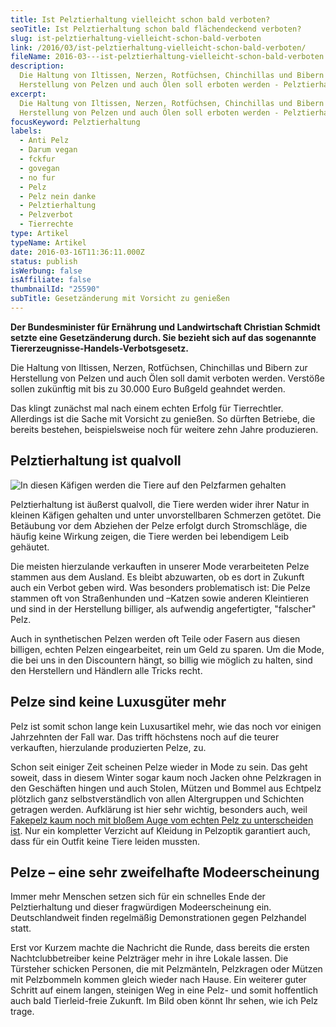 ```yaml
---
title: Ist Pelztierhaltung vielleicht schon bald verboten?
seoTitle: Ist Pelztierhaltung schon bald flächendeckend verboten?
slug: ist-pelztierhaltung-vielleicht-schon-bald-verboten
link: /2016/03/ist-pelztierhaltung-vielleicht-schon-bald-verboten/
fileName: 2016-03---ist-pelztierhaltung-vielleicht-schon-bald-verboten.md
description:
  Die Haltung von Iltissen, Nerzen, Rotfüchsen, Chinchillas und Bibern zur
  Herstellung von Pelzen und auch Ölen soll erboten werden - Pelztierhaltung
excerpt:
  Die Haltung von Iltissen, Nerzen, Rotfüchsen, Chinchillas und Bibern zur
  Herstellung von Pelzen und auch Ölen soll erboten werden - Pelztierhaltung
focusKeyword: Pelztierhaltung
labels:
  - Anti Pelz
  - Darum vegan
  - fckfur
  - govegan
  - no fur
  - Pelz
  - Pelz nein danke
  - Pelztierhaltung
  - Pelzverbot
  - Tierrechte
type: Artikel
typeName: Artikel
date: 2016-03-16T11:36:11.000Z
status: publish
isWerbung: false
isAffiliate: false
thumbnailId: "25590"
subTitle: Gesetzänderung mit Vorsicht zu genießen
---
```


<strong>Der Bundesminister für Ernährung und Landwirtschaft Christian Schmidt
setzte eine Gesetzänderung durch. Sie bezieht sich auf das sogenannte
Tiererzeugnisse-Handels-Verbotsgesetz.</strong>

Die Haltung von Iltissen, Nerzen, Rotfüchsen, Chinchillas und Bibern zur
Herstellung von Pelzen und auch Ölen soll damit verboten werden. Verstöße sollen
zukünftig mit bis zu 30.000 Euro Bußgeld geahndet werden.

Das klingt zunächst mal nach einem echten Erfolg für Tierrechtler. Allerdings
ist die Sache mit Vorsicht zu genießen. So dürften Betriebe, die bereits
bestehen, beispielsweise noch für weitere zehn Jahre produzieren.

## Pelztierhaltung ist qualvoll

![In diesen Käfigen werden die Tiere auf den Pelzfarmen gehalten](http://cardamonchai.com/wp-content/uploads/2014/11/tierrechtsdemo-640x963.jpg "In diesen Käfigen werden die Tiere auf den Pelzfarmen gehalten")

Pelztierhaltung ist äußerst qualvoll, die Tiere werden wider ihrer Natur in
kleinen Käfigen gehalten und unter unvorstellbaren Schmerzen getötet. Die
Betäubung vor dem Abziehen der Pelze erfolgt durch Stromschläge, die häufig
keine Wirkung zeigen, die Tiere werden bei lebendigem Leib gehäutet.

Die meisten hierzulande verkauften in unserer Mode verarbeiteten Pelze stammen
aus dem Ausland. Es bleibt abzuwarten, ob es dort in Zukunft auch ein Verbot
geben wird. Was besonders problematisch ist: Die Pelze stammen oft von
Straßenhunden und –Katzen sowie anderen Kleintieren und sind in der Herstellung
billiger, als aufwendig angefertigter, "falscher" Pelz.

Auch in synthetischen Pelzen werden oft Teile oder Fasern aus diesen billigen,
echten Pelzen eingearbeitet, rein um Geld zu sparen. Um die Mode, die bei uns in
den Discountern hängt, so billig wie möglich zu halten, sind den Herstellern und
Händlern alle Tricks recht.

## Pelze sind keine Luxusgüter mehr

Pelz ist somit schon lange kein Luxusartikel mehr, wie das noch vor einigen
Jahrzehnten der Fall war. Das trifft höchstens noch auf die teurer verkauften,
hierzulande produzierten Pelze, zu.

Schon seit einiger Zeit scheinen Pelze wieder in Mode zu sein. Das geht soweit,
dass in diesem Winter sogar kaum noch Jacken ohne Pelzkragen in den Geschäften
hingen und auch Stolen, Mützen und Bommel aus Echtpelz plötzlich ganz
selbstverständlich von allen Altergruppen und Schichten getragen werden.
Aufklärung ist hier sehr wichtig, besonders auch, weil
[Fakepelz kaum noch mit bloßem Auge vom echten Pelz zu unterscheiden ist](/2014/11/fakepelz-echtpelz/).
Nur ein kompletter Verzicht auf Kleidung in Pelzoptik garantiert auch, dass für
ein Outfit keine Tiere leiden mussten.

## Pelze – eine sehr zweifelhafte Modeerscheinung

Immer mehr Menschen setzen sich für ein schnelles Ende der Pelztierhaltung und
dieser fragwürdigen Modeerscheinung ein. Deutschlandweit finden regelmäßig
Demonstrationen gegen Pelzhandel statt.

Erst vor Kurzem machte die Nachricht die Runde, dass bereits die ersten
Nachtclubbetreiber keine Pelzträger mehr in ihre Lokale lassen. Die Türsteher
schicken Personen, die mit Pelzmänteln, Pelzkragen oder Mützen mit Pelzbommeln
kommen gleich wieder nach Hause. Ein weiterer guter Schritt auf einem langen,
steinigen Weg in eine Pelz- und somit hoffentlich auch bald Tierleid-freie
Zukunft. Im Bild oben könnt Ihr sehen, wie ich Pelz trage.
